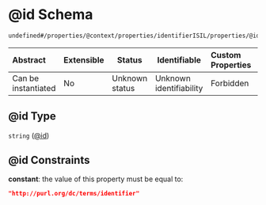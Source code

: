 # @id Schema

```txt
undefined#/properties/@context/properties/identifierISIL/properties/@id
```




| Abstract            | Extensible | Status         | Identifiable            | Custom Properties | Additional Properties | Access Restrictions | Defined In                                                                      |
| :------------------ | ---------- | -------------- | ----------------------- | :---------------- | --------------------- | ------------------- | ------------------------------------------------------------------------------- |
| Can be instantiated | No         | Unknown status | Unknown identifiability | Forbidden         | Allowed               | none                | [ndl-isil.schema.json\*](../../out/ndl-isil.schema.json "open original schema") |

## @id Type

`string` ([@id](ndl-isil-properties-json-ld-context-properties-identifierisil-properties-id.md))

## @id Constraints

**constant**: the value of this property must be equal to:

```json
"http://purl.org/dc/terms/identifier"
```
